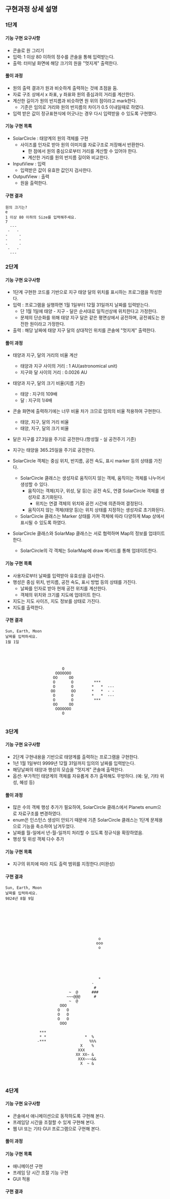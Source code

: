 ## 구현과정 상세 설명

### 1단계

#### 기능 구현 요구사항

- 콘솔로 원 그리기
- 입력: 1 이상 80 이하의 정수를 콘솔을 통해 입력받는다.
- 출력: 터미널 화면에 해당 크기의 원을 "멋지게" 출력한다.

#### 풀이 과정
- 원의 출력 결과가 원과 비슷하게 출력하는 것에 초점을 둠.
- 자료 구조 상에서 x 좌표, y 좌표와 원의 중심과의 거리를 계산한다.
- 계산한 길이가 원의 반지름과 비슷하면 원 위의 점이라고 mark한다.
  - 기준은 임의로 거리와 원의 반지름의 차이가 0.5 이내일때로 하였다.
- 입력 받은 값이 정규표현식에 어긋나는 경우 다시 입력받을 수 있도록 구현했다.

#### 기능 구현 목록
- SolarCircle : 태양계의 원의 객체를 구현
  - 사이즈를 인자로 받아 원의 이미지를 자료구조로 저장해서 반환한다.
    - 한 점에서 원의 중심으로부터 거리를 계산할 수 있어야 한다.
    - 계산한 거리를 원의 반지름 길이와 비교한다. 
- InputView : 입력
  - 입력받은 값이 유효한 값인지 검사한다.
- OutputView : 출력
  - 원을 출력한다.

#### 구현 결과
```
원의 크기는?
e
1 이상 80 이하의 Size를 입력해주세요.
7
  ---  
 -   -
-     -
-     -
-     -
 -   -
  ---  
```
### 2단계

#### 기능 구현 요구사항
- 1단계 구현한 코드를 기반으로 지구 태양 달의 위치를 표시하는 프로그램을 작성한다.
- 입력 : 프로그램을 실행하면 1월 1일부터 12월 31일까지 날짜를 입력받는다.
  - 단 1월 1일에 태양 - 지구 - 달은 순서대로 일직선상에 위치한다고 가정한다.
  - 문제의 단순화를 위해 태양 지구 달은 같은 평면상에서 공전하며, 공전궤도는 완전한 원이라고 가정한다.
- 출력 : 해당 날짜에 태양 지구 달의 상대적인 위치를 콘솔에 "멋지게" 출력한다.

#### 풀이 과정
- 태양과 지구, 달의 거리의 비율 계산
  - 태양과 지구 사이의 거리 : 1 AU(astronomical unit)
  - 지구와 달 사이의 거리 : 0.0026 AU
- 태양과 지구, 달의 크기 비율(지름 기준)
  - 태양 : 지구의 109배
  - 달 : 지구의 1/4배

- 콘솔 화면에 출력하기에는 너무 비율 차가 크므로 임의의 비율 적용하여 구현한다.
  - 태양, 지구, 달의 거리 비율 
  - 태양, 지구, 달의 크기 비율

- 달은 지구를 27.3일을 주기로 공전한다.(항성월 - 실 공전주기 기준)
- 지구는 태양을 365.25일을 주기로 공전한다. 

- SolarCircle 객체는 중심 위치, 반지름, 공전 속도, 표시 marker 등의 상태를 가진다.
  - SolarCircle 클래스는 생성자로 움직이지 않는 객체, 움직이는 객체를 나누어서 생성할 수 있다.
    - 움직이는 객체(지구, 위성, 달 등)는 공전 속도, 연결 SolarCircle 객체를 생성자로 초기화된다.
      - 위치는 연결 객체의 위치와 공전 시간에 의존하여 결정된다. 
    - 움직이지 않는 객체(태양 등)는 위치 상태를 지정하는 생성자로 초기화된다.
  - SolarCircle 클래스는 Marker 상태를 가져 객체에 따라 다양하게 Map 상에서 표시될 수 있도록 하였다.

- SolarCircle 클래스와 SolarMap 클래스는 서로 협력하며 Map의 정보를 업데이트한다.
  - SolarCircle의 각 객체는 SolarMap에 draw 메서드를 통해 업데이트한다.

#### 기능 구현 목록
- 사용자로부터 날짜를 입력받아 유효성을 검사한다.
- 행성은 중심 위치, 반지름, 공전 속도, 표시 방법 등의 상태를 가진다.
  - 날짜를 인자로 받아 현재 공전 위치를 계산한다.
  - 객체의 위치와 크기를 지도에 업데이트 한다.
- 지도는 지도 사이즈, 지도 정보를 상태로 가진다.
- 지도를 출력한다.

#### 구현 결과
```
Sun, Earth, Moon
날짜를 입력하세요.
1월 1일
                                                  
                                                  
                                                  
                                                  
                                                  
                         O                        
                      OOOOOOO                     
                     OO     OO                    
                     O       O         ***        
                     O       O        *   *  ---  
                    OO       OO       *   *  - -  
                     O       O        *   *  ---  
                     O       O         ***        
                     OO     OO                    
                      OOOOOOO                     
                         O                        
                                                  
```

### 3단계

#### 기능 구현 요구사항
- 2단계 구현내용을 기반으로 태양계를 출력하는 프로그램을 구현한다.
- 1년 1월 1일부터 9999년 12월 31일까지 임의의 날짜를 입력받는다.
- 해당날짜의 태양과 행성의 모습을 "멋지게" 콘솔에 출력한다.
- 옵션: 부가적인 태양계의 객체를 자유롭게 추가 출력해도 무방하다. (예: 달, 기타 위성, 혜성 등)

#### 풀이 과정
- 많은 수의 객체 행성 추가가 필요하여, SolarCircle 클래스에서 Planets enum으로 자료구조를 변경하였다.
- enum은 인스턴스 생성이 안되기 때문에 기존 SolarCircle 클래스는 1단계 문제용으로 기능을 축소하여 남겨두었다.
- 날짜를 월-일에서 년-월-일까지 처리할 수 있도록 정규식을 확장하였음.
- 행성 및 위성 객체 다수 추가

#### 기능 구현 목록
- 지구의 위치에 따라 지도 출력 범위를 지정한다.(미완성)


#### 구현 결과
```
Sun, Earth, Moon
날짜를 입력하세요.
9824년 8월 9일
                                                  
                                                  
                                                  
                                                  
                                                  
                                                  
                                                  
                                                  
                                         o        
                                        ooo       
                                         o        
                                                  
                                                  
                                                  
                                                  
                                                  
                                                  
                                         *        
                                      -           
                                       #          
                            ~  @      ###         
                           ~~~@@@      #          
                            ~  @                  
                        OOO                       
                       O   O                      
                       O   O                      
                       O   O                      
                        OOO                       
                                                  
               ***                                
               * *                 *  %           
              -***                   %%%          
                                 X    %           
                                XXX               
                               XX XX~ &           
                                XXX~~~&&          
                                 X  ~ &           
                                                  
                                                  
                                                  
```
### 4단계

#### 기능 구현 요구사항
- 콘솔에서 애니메이션으로 동작하도록 구현해 본다.
- 프레임당 시간을 조절할 수 있게 구현해 본다.
- 웹 UI 또는 기타 GUI 프로그램으로 구현해 본다.

#### 풀이 과정


#### 기능 구현 목록
- 애니메이션 구현
- 프레임 당 시간 조절 기능 구현
- GUI 적용

#### 구현 결과